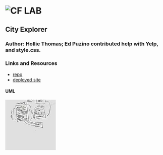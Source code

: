 ![CF](http://i.imgur.com/7v5ASc8.png) LAB
=================================================

## City Explorer

### Author: Hollie Thomas; Ed Puzino contributed help with Yelp, and style.css.
    

### Links and Resources
* [repo](https://github.com/holliemaethomas/30-project-city-explorer)
* [deployed site](http://holliethomascityexplorer.s3-website-us-west-1.amazonaws.com/)


#### UML
![UML](./img/uml.jpg)

